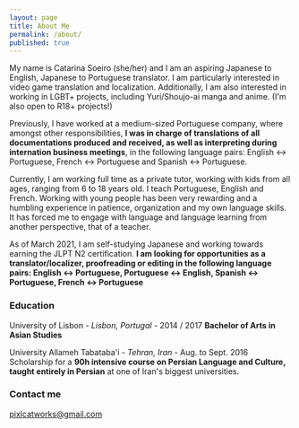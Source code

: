 ```yaml
---
layout: page
title: About Me
permalink: /about/
published: true
---
```


My name is Catarina Soeiro (she/her) and I am an aspiring Japanese to English, Japanese to Portuguese translator. I am particularly interested in video game translation and localization. Additionally, I am also interested in working in LGBT+ projects, including Yuri/Shoujo-ai manga and anime. (I'm also open to R18+ projects!)

Previously, I have worked at a medium-sized Portuguese company, where amongst other responsibilities, **I was in charge of translations of all documentations produced and received, as well as interpreting during internation business meetings**, in the following language pairs: English <-> Portuguese, French <-> Portuguese and Spanish <-> Portuguese.

Currently, I am working full time as a private tutor, working with kids from all ages, ranging from 6 to 18 years old. I teach Portuguese, English and French. Working with young people has been very rewarding and a humbling experience in patience, organization and my own language skills. It has forced me to engage with language and language learning from another perspective, that of a teacher.

As of March 2021, I am self-studying Japanese and working towards earning the JLPT N2 certification. **I am looking for opportunities as a translator/localizer, proofreading or editing in the following language pairs: English <-> Portuguese, Portuguese <-> English, Spanish <-> Portuguese, French <-> Portuguese**


### Education

University of Lisbon - _Lisbon, Portugal_ - 2014 / 2017
**Bachelor of Arts in Asian Studies**

University Allameh Tabataba'i - _Tehran, Iran_ - Aug. to Sept. 2016
Scholarship for a **90h intensive course on Persian Language and Culture, taught entirely in Persian** at one of Iran's biggest universities.


### Contact me

[pixlcatworks@gmail.com](mailto:gmail.com)
